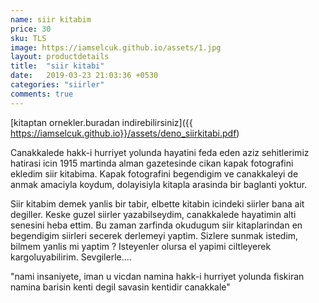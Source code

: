 ```yaml
---
name: siir kitabim
price: 30
sku: TLS
image: https://iamselcuk.github.io/assets/1.jpg
layout: productdetails
title:  "siir kitabi"
date:   2019-03-23 21:03:36 +0530
categories: "siirler"
comments: true
---
```

 [kitaptan ornekler.buradan indirebilirsiniz]({{ https://iamselcuk.github.io}}/assets/deno_siirkitabi.pdf)

Canakkalede   hakk-i hurriyet yolunda hayatini feda eden aziz sehitlerimiz hatirasi icin 1915 martinda alman gazetesinde cikan kapak fotografini ekledim siir kitabima. Kapak fotografini begendigim ve  canakkaleyi de anmak amaciyla koydum, dolayisiyla kitapla arasinda  bir baglanti yoktur.




Siir kitabim demek yanlis bir tabir, elbette kitabin icindeki siirler bana ait degiller. Keske guzel siirler yazabilseydim, canakkalede  hayatimin alti senesini heba ettim. Bu  zaman zarfinda okudugum siir kitaplarindan en begendigim siirleri secerek  derlemeyi yaptim. Sizlere sunmak istedim, bilmem yanlis mi yaptim ? Isteyenler olursa el yapimi ciltleyerek kargoluyabilirim. Sevgilerle....

"nami insaniyete, iman u vicdan namina
hakk-i hurriyet yolunda fiskiran namina
barisin kenti degil savasin kentidir canakkale"
